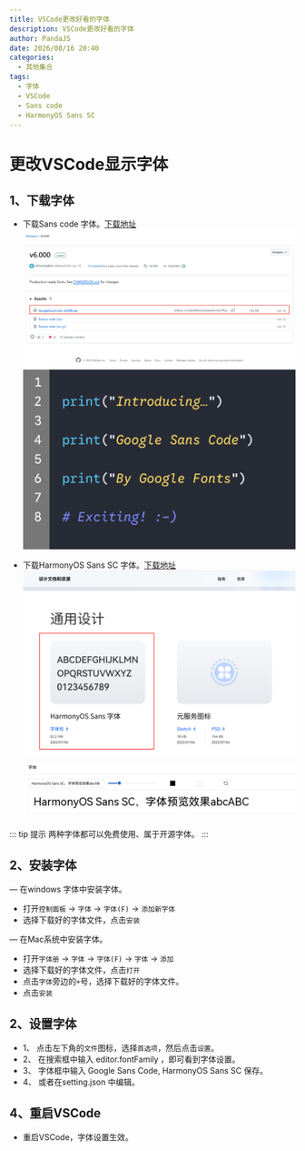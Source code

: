 ```yaml
---
title: VSCode更改好看的字体
description: VSCode更改好看的字体
author: PandaJS
date: 2026/08/16 20:40
categories:
  - 其他集合
tags:
  - 字体
  - VSCode
  - Sans code
  - HarmonyOS Sans SC
---
```


# 更改VSCode显示字体

## 1、下载字体

- 下载Sans code 字体。[下载地址](https://github.com/googlefonts/googlesans-code/releases/tag/v6.000)
![image-2025-08-16](/img/2025/08/16/1755348394999.png)
![image-2025-08-16](/img/2025/08/16/1755349171639.png)  

- 下载HarmonyOS Sans SC 字体。[下载地址](https://developer.huawei.com/consumer/cn/design/resource-V1/)
![image-2025-08-16](/img/2025/08/16/1755348511358.png)  
![image-2025-08-16](/img/2025/08/16/1755348968166.png)  

::: tip 提示
两种字体都可以免费使用、属于开源字体。
:::

## 2、安装字体

— 在windows 字体中安装字体。

- 打开`控制面板` -> `字体` -> `字体(F)` -> `添加新字体`
- 选择下载好的字体文件，点击`安装`

— 在Mac系统中安装字体。

- 打开`字体册` -> `字体` -> `字体(F)` -> `字体` -> `添加`
- 选择下载好的字体文件，点击`打开`
- 点击`字体`旁边的`+`号，选择下载好的字体文件。
- 点击`安装`

## 2、设置字体

- 1、 点击左下角的`文件`图标，选择`首选项`，然后点击`设置`。
- 2、 在搜索框中输入 editor.fontFamily ，即可看到字体设置。
- 3、 字体框中输入 Google Sans Code, HarmonyOS Sans SC 保存。
- 4、 或者在setting.json 中编辑。

## 4、重启VSCode

- 重启VSCode，字体设置生效。
